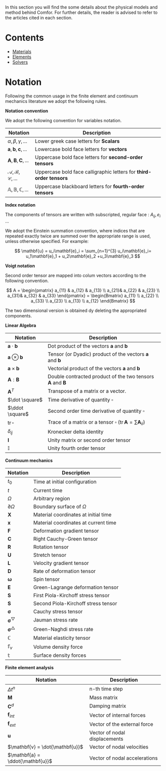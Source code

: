 In this section you will find the some details about the physical models and method behind Comfor. For further details, the reader is advised to refer to the articles cited in each section.

# Contents

- [Materials](materials/materials_overview.md)
- [Elements](materials/materials_overview.md)
- [Solvers](solvers/solvers_overview.md)

# Notation

Following the common usage in the finite element and continuum mechanics literature we adopt the following rules.

**Notation convention**

We adopt the following convention for variables notation.

| Notation                                  | Description                                                          |
| ----------------------------------------- | -------------------------------------------------------------------- |
| $\alpha,\beta,\gamma, ...$                | Lower greek case letters for **Scalars**                             |
| $\mathbf{a},\mathbf{b},\mathbf{c},...$    | Lowercase bold face letters for **vectors**                          |
| $\mathbf{A},\mathbf{B},\mathbf{C},...$    | Uppercase bold face letters for **second-order tensors**            |
| $\mathcal{A},\mathcal{B},\mathcal{C},...$ | Uppercase bold face calligraphic letters for **third-order tensors** |
| $\mathbb{A},\mathbb{B},\mathbb{C},...$    | Uppercase blackboard letters for **fourth-order tensors**            |

**Index notation**

The components of tensors are written with subscripted, regular face : $A_{ij}, e_i$ ...

We adopt the Einstein summation convention, where indices that are repeated exactly twice are summed over the appropriate range is used, unless otherwise specified. For example:

$$
	\mathbf{u} = u_i\mathbf{e}_i  = \sum_{n=1}^{3} u_i\mathbf{e}_i=   u_1\mathbf{e}_1 +  u_2\mathbf{e}_2 +u_3\mathbf{e}_3
$$

**Voigt notation**

Second order tensor are mapped into colum vectors according to the following convention.

$$
    A =
    \begin{pmatrix}
    a_{11} & a_{12} & a_{13} \\
    a_{21}& a_{22} & a_{23} \\
    a_{31}& a_{32} & a_{33}
    \end{pmatrix}
    =
    \begin{Bmatrix}
    a_{11}  \\
    a_{22}  \\
    a_{33}  \\
    a_{23}  \\
    a_{13}  \\
    a_{12}
    \end{Bmatrix}
$$

The two dimensional version is obtained dy deleting the appropriated components.

**Linear Algebra**

| Notation                      | Description                                                                             |
| ----------------------------- | --------------------------------------------------------------------------------------- |
| $\mathbf{a}\cdot\mathbf{b}$   | Dot product of the vectors $\mathbf{a}$ and $\mathbf{b}$                                |
| $\mathbf{a}\otimes\mathbf{b}$ | Tensor (or Dyadic) product of the vectors $\mathbf{a}$ and $\mathbf{b}$                 |
| $\mathbf{a}\times\mathbf{b}$  | Vectorial product of the vectors $\mathbf{a}$ and $\mathbf{b}$                          |
| $\mathbf{A}:\mathbf{B}$       | Double contracted product of the two tensors $\mathbf{A}$ and $\mathbf{B}$              |
| $\mathbf{A}^{T}$              | Transpose of a matrix or a vector.                                                      |
| $\dot \square$                | Time derivative of quantity $\square$                                                   |
| $\ddot \square$               | Second order time derivative of quantity $\square$                                      |
| $\mathsf{tr}\,\square$        | Trace of a matrix or a tensor $\square$ ($\mathsf{tr}\,\mathbf{A}=\sum\mathbf{A}_{ii}$) |
| $\delta_{ij}$                 | Kronecker delta identity                                                                |
| $\mathbf{I}$                  | Unity matrix or second order tensor                                                     |
| $\mathbb{I}$                  | Unity fourth order tensor                                                               |

**Continuum mechanics**

| Notation                             | Description                          |
| ------------------------------------ | ------------------------------------ |
| $t_0$                                | Time at initial configuration        |
| $t$                                  | Current time                         |
| $\Omega$                             | Arbitrary region                     |
| $\partial\Omega$                     | Boundary surface of $\Omega$         |
| $\mathbf{X}$                         | Material coordinates at initial time |
| $\mathbf{x}$                         | Material coordinates at current time |
| $\mathbf{F}$                         | Deformation gradient tensor          |
| $\mathbf{C}$                         | Right Cauchy-Green tensor            |
| $\mathbf{R}$                         | Rotation tensor                      |
| $\mathbf{U}$                         | Stretch tensor                       |
| $\mathbf{L}$                         | Velocity gradient tensor             |
| $\mathbf{D}$                         | Rate of deformation tensor           |
| $\mathbf{\omega}$                    | Spin tensor                          |
| $\mathbf{E}$                         | Green-Lagrange deformation tensor    |
| $\mathbf{S}$                         | First Piola-Kirchoff stress tensor   |
| $\mathbf{S}$                         | Second Piola-Kirchoff stress tensor  |
| $\mathbf{\sigma}$                    | Cauchy stress tensor                 |
| $\mathbf{\sigma}^{\bigtriangledown}$ | Jauman stress rate                   |
| $\mathbf{\sigma}^{\bigtriangleup}$   | Green-Naghdi stress rate             |
| $\mathbb{C}$                         | Material elasticity tensor           |
| $\mathbb{f}_v$                       | Volume density force                 |
| $\mathbb{t}$                         | Surface density forces               |

**Finite element analysis**

| Notation                         | Description                   |
| -------------------------------- | ----------------------------- |
| $\Delta t^n$                     | n-th time step                |
| $\mathbf{M}$                     | Mass matrix                   |
| $\mathbf{C}^{d}$                 | Damping matrix                |
| $\mathbf{f}_{int}$               | Vector of internal forces     |
| $\mathbf{f}_{ext}$               | Vector of the external force  |
| $\mathbf{u}$                     | Vector of nodal displacements |
| $\mathbf{v} = \dot{\mathbf{u}}$  | Vector of nodal velocities    |
| $\mathbf{a} = \ddot{\mathbf{u}}$ | Vector of nodal accelerations |
